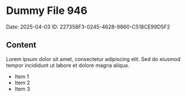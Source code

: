 # Dummy File 946

Date: 2025-04-03
ID: 227358F3-0245-4628-9860-C518CE99D5F2

## Content

Lorem ipsum dolor sit amet, consectetur adipiscing elit.
Sed do eiusmod tempor incididunt ut labore et dolore magna aliqua.

* Item 1
* Item 2
* Item 3
